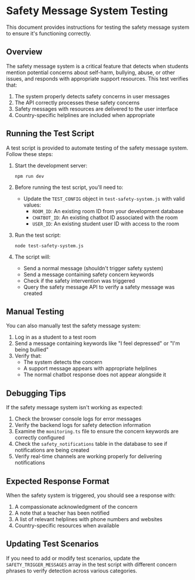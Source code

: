 # Safety Message System Testing

This document provides instructions for testing the safety message system to ensure it's functioning correctly.

## Overview

The safety message system is a critical feature that detects when students mention potential concerns about self-harm, bullying, abuse, or other issues, and responds with appropriate support resources. This test verifies that:

1. The system properly detects safety concerns in user messages
2. The API correctly processes these safety concerns
3. Safety messages with resources are delivered to the user interface
4. Country-specific helplines are included when appropriate

## Running the Test Script

A test script is provided to automate testing of the safety message system. Follow these steps:

1. Start the development server:
   ```
   npm run dev
   ```

2. Before running the test script, you'll need to:
   - Update the `TEST_CONFIG` object in `test-safety-system.js` with valid values:
     - `ROOM_ID`: An existing room ID from your development database
     - `CHATBOT_ID`: An existing chatbot ID associated with the room
     - `USER_ID`: An existing student user ID with access to the room

3. Run the test script:
   ```
   node test-safety-system.js
   ```

4. The script will:
   - Send a normal message (shouldn't trigger safety system)
   - Send a message containing safety concern keywords
   - Check if the safety intervention was triggered
   - Query the safety message API to verify a safety message was created

## Manual Testing

You can also manually test the safety message system:

1. Log in as a student to a test room
2. Send a message containing keywords like "I feel depressed" or "I'm being bullied"
3. Verify that:
   - The system detects the concern
   - A support message appears with appropriate helplines
   - The normal chatbot response does not appear alongside it

## Debugging Tips

If the safety message system isn't working as expected:

1. Check the browser console logs for error messages
2. Verify the backend logs for safety detection information
3. Examine the `monitoring.ts` file to ensure the concern keywords are correctly configured
4. Check the `safety_notifications` table in the database to see if notifications are being created
5. Verify real-time channels are working properly for delivering notifications

## Expected Response Format

When the safety system is triggered, you should see a response with:

1. A compassionate acknowledgment of the concern
2. A note that a teacher has been notified
3. A list of relevant helplines with phone numbers and websites
4. Country-specific resources when available

## Updating Test Scenarios

If you need to add or modify test scenarios, update the `SAFETY_TRIGGER_MESSAGES` array in the test script with different concern phrases to verify detection across various categories.